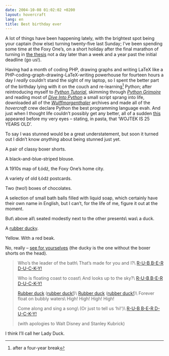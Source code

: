 ```yaml
---
date: 2004-10-08 01:02:02 +0200
layout: hovercraft
lang: en
title: Best birthday ever
---
```


A lot of things have been happening lately, with the brightest spot being your captain (how else) turning twenty-five last Sunday; I’ve been spending some time at the Foxy One’s, on a short holiday after the final marathon of turning in [the thesis](/theyre-deadlines-jim 'they were deadlines, Jim') not a day later than a week and a year past the initial deadline (go us!).

Having had a month of coding PHP, drawing graphs and writing LaTeX like a PHP-coding-graph-drawing-LaTeX-writing powerhouse for fourteen hours a day I _really_ couldn’t stand the sight of my laptop, so I spent the better part of the birthday lying with it on the couch and re-learning[^1] Python; after reintroducing myself to <cite>[Python Tutorial](http://docs.python.org/tutorial/ 'the classic starting point')</cite>, skimming through <cite>[Python Grimoire](http://the.taoofmac.com/space/dev/Python/Grimoire 'how to perform common programming tasks')</cite> and reading most of <cite>[Dive Into Python](http://diveintopython.org/ 'Mark Pilgrim at his best')</cite> a small script sprang into life, downloaded all of the <cite>[Wulffmorgenthaler](http://wulffmorgenthaler.com/ 'a comic strip not for the faint of heart')</cite> archives and made all of the <cite>hovercraft</cite> crew declare Python the best programming language evah. And just when I thought life couldn’t possibly get any better, all of a sudden [this](/hovercraft/dish-of-the-years.jpg 'dish of the years') appeared before my very eyes – stating, in pasta, that ‘WOJTEK IS 25 YEARS OLD’.

To say I was stunned would be a great understatement, but soon it turned out I didn’t know _anything_ about being stunned just yet.

A pair of classy boxer shorts.

A black-and-blue-striped blouse.

A 1910s map of Łódź, the Foxy One’s home city.

A variety of old Łódź postcards.

Two (two!) boxes of chocolates.

A selection of small bath balls filled with liquid soap, which certainly have their own name in English, but I can’t, for the life of me, figure it out at the moment.

But\\
above all\\
seated modestly next to the other presents\\
was\\
a duck.

A [rubber ducky](/they-never-lose-their-smiles 'They never lose their smiles').

Yellow. With a red beak.

No, really – [see for yourselves](/hovercraft/the-trio.jpg 'the laptop shows Jeffrey Veen’s ‘Making a Better Open Source CMS’') (the ducky is the one without the boxer shorts on the head).

> Who’s the leader of the bath\\
> That’s made for you and I?\\
> [R-U-B B-E-R D-U-C-K-Y!](/hovercraft/the-guardian.jpg 'Ducky the Guardian')
>
> Who is floating coast to coast\\
> And looks up to the sky?\\
> [R-U-B B-E-R D-U-C-K-Y!](/hovercraft/in-good-hands.jpg 'in good hands')
>
> [Rubber duck](/hovercraft/in-good-mouth.jpg 'in good mouth') ([rubber duck!](/hovercraft/kissing-goodbye.jpg 'kissing goodbye'))\\
> [Rubber duck](/hovercraft/the-overseer.jpg 'Ducky the Overseer') ([rubber duck!](/hovercraft/well-met-indeed.jpg 'well met indeed'))\\
> Forever float on bubbly waters\\
> High! High! High! High!
>
> Come along and sing a song\\
> (Or just to tell us ‘hi!’)\\
> [R-U-B B-E-R D-U-C-K-Y!](/hovercraft/the-insane-duo.jpg 'The Insane Duo')
>
> (with apologies to Walt Disney and Stanley Kubrick)

I think I’ll call her Lady Duck.

[^1]: after a four-year break

